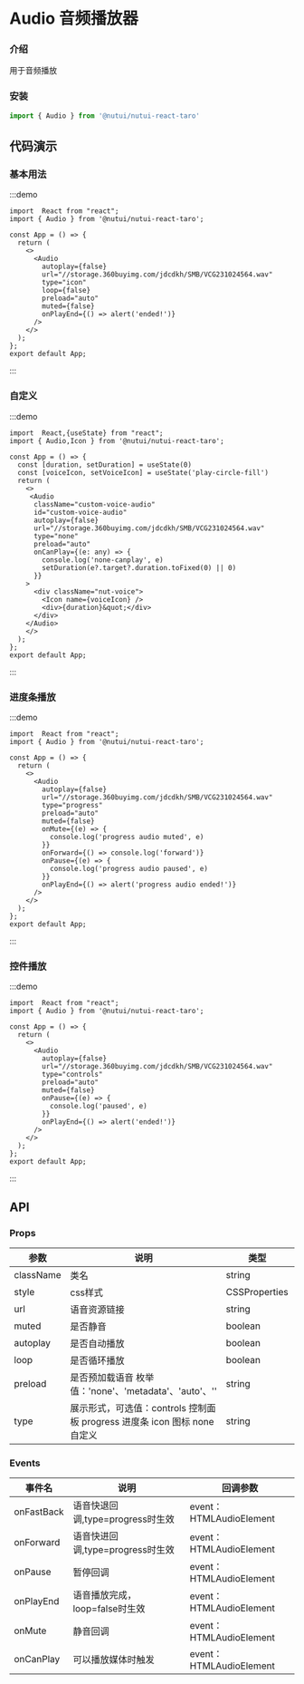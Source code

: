 # Audio 音频播放器

### 介绍

用于音频播放

### 安装

```javascript
import { Audio } from '@nutui/nutui-react-taro'
```

## 代码演示

### 基本用法

:::demo

```tsx
import  React from "react";
import { Audio } from '@nutui/nutui-react-taro';

const App = () => {
  return (
    <>
      <Audio
        autoplay={false}
        url="//storage.360buyimg.com/jdcdkh/SMB/VCG231024564.wav"
        type="icon"
        loop={false}
        preload="auto"
        muted={false}
        onPlayEnd={() => alert('ended!')}
      />
    </>
  );
};
export default App;
```

:::

### 自定义

:::demo

```tsx
import  React,{useState} from "react";
import { Audio,Icon } from '@nutui/nutui-react-taro';

const App = () => {
  const [duration, setDuration] = useState(0)
  const [voiceIcon, setVoiceIcon] = useState('play-circle-fill')
  return (
    <>
     <Audio
      className="custom-voice-audio"
      id="custom-voice-audio"
      autoplay={false}
      url="//storage.360buyimg.com/jdcdkh/SMB/VCG231024564.wav"
      type="none"
      preload="auto"
      onCanPlay={(e: any) => {
        console.log('none-canplay', e)
        setDuration(e?.target?.duration.toFixed(0) || 0)
      }}
    >
      <div className="nut-voice">
        <Icon name={voiceIcon} />
        <div>{duration}&quot;</div>
      </div>
    </Audio>
    </>
  );
};
export default App;
```

:::

### 进度条播放

:::demo

```tsx
import  React from "react";
import { Audio } from '@nutui/nutui-react-taro';

const App = () => {
  return (
    <>
      <Audio
        autoplay={false}
        url="//storage.360buyimg.com/jdcdkh/SMB/VCG231024564.wav"
        type="progress"
        preload="auto"
        muted={false}
        onMute={(e) => {
          console.log('progress audio muted', e)
        }}
        onForward={() => console.log('forward')}
        onPause={(e) => {
          console.log('progress audio paused', e)
        }}
        onPlayEnd={() => alert('progress audio ended!')}
      />
    </>
  );
};
export default App;
```

:::

### 控件播放

:::demo

```tsx
import  React from "react";
import { Audio } from '@nutui/nutui-react-taro';

const App = () => {
  return (
    <>
      <Audio
        autoplay={false}
        url="//storage.360buyimg.com/jdcdkh/SMB/VCG231024564.wav"
        type="controls"
        preload="auto"
        muted={false}
        onPause={(e) => {
          console.log('paused', e)
        }}
        onPlayEnd={() => alert('ended!')}
      />
    </>
  );
};
export default App;
```

:::


## API

### Props

| 参数         | 说明                             | 类型   | 默认值           |
|--------------|----------------------------------|--------|------------------|
| className       | 类名               | string | ''              |
| style       | css样式               | CSSProperties | {}           |
| url         | 语音资源链接               | string | ''              |
| muted        | 是否静音                         | boolean | false             |
| autoplay         | 是否自动播放 | boolean | false               |
| loop | 是否循环播放     | boolean | false |
| preload          | 是否预加载语音 枚举值：'none'、'metadata'、'auto'、''   | string | 'auto'              |
| type         | 展示形式，可选值：controls 控制面板   progress 进度条  icon 图标 none 自定义 | string | 'progress'              |


### Events

| 事件名 | 说明           | 回调参数     |
|--------|----------------|--------------|
| onFastBack  | 语音快退回调,type=progress时生效 | event：HTMLAudioElement |
| onForward  | 语音快进回调,type=progress时生效 | event：HTMLAudioElement |
| onPause  | 暂停回调 | event：HTMLAudioElement |
| onPlayEnd  | 语音播放完成，loop=false时生效 | event：HTMLAudioElement|
| onMute  | 静音回调 | event：HTMLAudioElement|
| onCanPlay  | 可以播放媒体时触发 | event：HTMLAudioElement |
